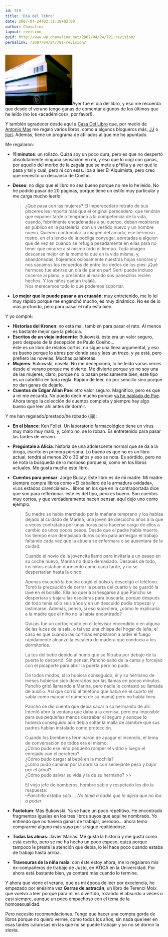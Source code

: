 ```yaml
---
id: 919
title: 'Día del libro'
date: 2007-04-24T02:31:19+02:00
author: Chavalina
layout: revision
guid: http://www.wp.chavalina.net/2007/04/24/791-revision/
permalink: /2007/04/24/791-revision/
---
```

<img class="imgizqda" src="/imagenes/fotos/dia-del-libro-07.jpg" alt="Casa Del Libro me regaló estos cuatro hace un par de meses" />Ayer fue el día del libro, y eso me recuerda que desde el verano tengo ganas de comentar algunos de los &uacute;ltimos que he leído (no los «académicos», por favor!).

Y también agradecer desde aquí a [Casa Del Libro](http://www.casadellibro.com/homeAfiliado?ca=1467) que, por medio de [Antonio Mas](http://trabajarsinconexion.com/) me regaló varios libros, como a algunos blogueros más, [JJ](http://atalaya.blogalia.com/historias/45981) o [jlori](http://www.ecuaderno.com/2006/12/07/diccionario-combinatorio-practico-del-espanol-contemporaneo/). Además, tiene un programa de afiliados al que me he apuntado.

Me regalaron:

  * **11 minutos**: un rollazo. Quizá soy un poco dura, pero es que no despertó absolutamente ninguna sensación en mí, y eso que lo cogí con ganas, por aquello del morbo de la zagala que se mete a p*tilla y a ver qué le pasa y tal y cual, pero ni con esas. Iba a leer El Alquimista, pero creo que necesito un descanso de Coelho. 
  * **Deseo**: no digo que el libro no sea bueno porque no me lo he leído. No he podido pasar de 20 páginas, porque tiene un estilo muy particular y me carga mucho leerlo:  
    > &iquest;Qué pasa con las mujeres? El imperecedero retrato de sus placeres les importa más que el original perecedero, que tendrán que exponer tarde o temprano a la competencia de la vida, cuando, febrilmente encadenadas a su cuerpo, deban mostrarse en p&uacute;blico en la pastelería, con un vestido nuevo y un hombre nuevo. Quieren contemplar la imagen del amado, ese hermoso rostro, en el silencio de la pocilga conyugal, apretadas a alguien que de vez en cuando se refugia pesadamente en ellas para no tener que mirarse a sí mismo todo el tiempo. Toda imagen descansa mejor en la memoria que en la vida misma, y, abandonadas, hojeamos ociosamente nuestras hojas sonoras y nos sacamos los recuerdos de entre los dedos de los pies: &iexcl;Qué hermoso fue abrirse un día de par en par! Gerti puede incluso cocerse al piano, y presentar al marido sus panecillos recién hechos. Y los ni&ntilde;os cantan tralalá.  
    > Nos merecemos todo lo que podemos soportar. 

  * **Lo mejor que le puede pasar a un cruasán**: muy entretenido, me lo leí muy rápido porque me enganchó mucho, es muy dinámico. No es de lo más profundo, pero para pasar el rato está bien. 

Y yo compré: 

  * **Historias del Kronen**: no está mal, también para pasar el rato. Al menos es bastante mejor que la película. 
  * **Escritos de un viejo indecente**: Bukowski. éste era un valor seguro, pero después de la decepción de Paulo Coelho…  
    éste es un libro de relatos cortos, no sigue una línea argumental, y eso es bueno porque lo abres por donde sea y lees un trozo, y ya está, pero prefiero las novelas. Muchas palabrotas.
  * **Mujeres**: Bukowski, novela. No me decepcionó, lo he leído varias veces desde el verano porque me divierte. Me divierte porque yo no soy una de las mujeres, claro, porque no lo pasan precisamente bien, este tipo es un cabritillo en toda regla. Rápido de leer, no por sencillo sino porque no dan ganas de dejarlo. 
  * **Cuentos de Edgar Allan Poe**: otro valor seguro. Magnífico, pero es que a mi me encanta. No puedo decir mucho porque [ya he hablado de Poe](http://chavalina.net/comentar.php?idpost=20&q=poe). Ahora tengo la colección de cuentos completa y siempre hay algo bueno que leer ahí antes de dormir. 

Y me han regalado/prestado/he robado (jiji): 

  * **En el blanco**: Ken Follet. Un laboratorio farmacológico tiene un virus muy malo muy malo, y, cómo no, se lo roban. Es entretenido para pasar las tardes de verano. 
  * **Preg&uacute;ntale a Alicia**: historia de una adolescente normal que se da a la droga, escrito en primera persona. Lo bueno es que no es un libro actual, tendrá al menos 20 o 30 a&ntilde;os y eso se nota. Es sórdido, pero no se nota la b&uacute;squeda de lo morboso porque sí, como en los libros actuales. Me gusta mucho este libro. 
  * **Cuentos para pensar**: Jorge Bucay. Este libro es de mi madre. Mi madre siempre compra libros como «El caballero de la armadura oxidada», «Los estados carenciales»… libros en los que en la contraportada dice que son para reflexionar. éste es del tipo, pero es bueno. Son cuentos muy cortos, y que verdaderamente hacen pensar, aquí dejo uno como ejemplo:  
    > Su madre se había marchado por la ma&ntilde;ana temprano y los habíaa dejado al cuidado de Marina, una joven de dieciocho a&ntilde;os a la que a veces contrataba por unas horas para hacerse cargo de ellos a cambio de unos pocos pesos. Desde que el padre había muerto, los tiempo eran demasiado duros como para arriesgar el trabajo faltando cada vez que la abuela se enfermara o se ausentara de la cuidad.
    > 
    > Cuando el novio de la jovencita llamó para invitarla a un paseo en su coche nuevo, Marina no dudó demasiado. Después de todo, los ni&ntilde;os estaban durmiento como cada tarde, y no se despertarían hasta la cinco.
    > 
    > Apenas escuchó la bocina cogió el bolso y descolgó el teléfono. Tomó la precaución de cerrar la puerta del cuarto y se guardó la lave en el bolsillo. Ella no quería arriesgarse a que Pancho se despertara y bajara las escaleras para buscarla, porque después de todo tenía sólo seis a&ntilde;os y en un descuido podía tropezar y lastimarse. Además, pensó, si eso sucediera, &iquest;cómo le explicaría a la madre que el ni&ntilde;o no la había encontrado?
    > 
    > Quizás fue un cortocircuito en el televisor encendido o en alguna de las luces de la sala, o tal vez una chispa del hogar de le&ntilde;a; el caso es que cuando las cortinas empezaron a arder el fuego rápidamente alcanzó la escalera de madera que conducía a los dormitorios.
    > 
    > La tos del bebé debido al humo que se filtraba por debajo de la puerta lo despertó. Sin pensar, Pancho saltó de la cama y forcejeó con el picaporte para abrir la puerta pero no pudo.
    > 
    > De todos modos, si lo hubiera conseguido, él y su hermano de meses hubieran sido devorados por las llamas en pocoo minutos. Pancho gritó llamando a Marina, pero nadie le contestó su llamada de auxilio. Así que corrió al teléfono que habia en el cuarto (él sabía como marcar el n&uacute;mero de su mamá) pero no había línea.
    > 
    > Pancho se dio cuenta que debía sacar a su hermanito de allí. Intentó abrir la ventana que daba a la cornisa, pero era imposible para sus peque&ntilde;as manos destrabar el seguro y aunque lo hubiera conseguido a&uacute;n debia soltar la malla de alambre que sus padres habían instalado como protección.
    > 
    > Cuando los bomberos terminaron de apagar el incendio, el tema de conversación de todos era el mismo:  
    > &iquest;Cómo pudo ese ni&ntilde;o peque&ntilde;o romper el vidrio y luego el enrejado con el perchero?  
    > &iquest;Cómo pudo cargar al bebé en la mochila?  
    > &iquest;cómo pudo caminar por la cornisa con semejante peso y bajar por el árbol?  
    > &iquest;Cómo pudo salvar su vida y la de su hermano? >> 
    > 
    > El viejo jefe de bomberos, hombre sabio y respetado les dio la respuesta:  
    > &#8211;_Panchito estaba solo … No tenía a nadie que le dijera que no iba a poder_. 

  * **Factotum**: Más Bukowski. Ya se hace un poco repetitivo. He encontrado fragmentos iguales en los tres libros suyos que aquí he nombrado. Yo entiendo que no tuviera ganas de trabajar, peroooo… ahora temo comprarme alguno más suyo por si sigue repitiéndose. 
  * **Todas las almas**: Javier Marías. Me gusta la historia y me gusta como está escrito, pero se me ha hecho un poco espeso, quizá porque tampoco le presté la atención que debía, lo leí hace poco cuando estaba de trabajo hasta arriba. 
  * **Travesuras de la ni&ntilde;a mala**: con éste estoy ahora, me lo regalaron mis ex-compa&ntilde;eros de trabajo de Justo, en ATICA en la Universidad. Por ahora está bastante bien, ya contaré más cuando lo termine. 

Y ahora que viene el verano, que es mi época de leer por excelencia, he empezado por enésima vez **Garras de astracán**, un libro de Terenci Moix que vuelvo a leer porque para mí es divertido, rozando el absurdo a veces o casi siempre, aunque un poco empachoso con el tema de la homosexualidad. 

Pero necesito recomendaciones. Tengo que hacer una compra gorda de libros porque no quiero verme, como todos los a&ntilde;os, sin nada que leer en esas tardes calurosas en las que no se puede trabajar y yo no sé dormir la siesta.